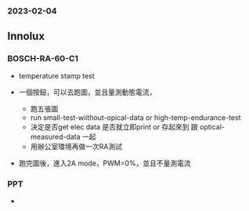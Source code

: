 ### 2023-02-04

## Innolux

### BOSCH-RA-60-C1

* temperature stamp test

* 一個按鈕，可以去跑圖，並且量測動態電流，
  * 跑五張圖
  * run small-test-wiithout-opical-data or high-temp-endurance-test
  * 決定是否get elec data 是否就立即print or 存起來到 跟 optical-measured-data 一起
  * 用辦公室環境再做一次RA測試

* 跑完圖後，進入2A mode，PWM=0%，並且不量測電流

### PPT
* 
